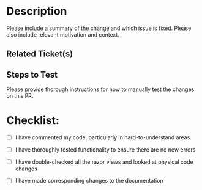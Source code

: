 # Description

Please include a summary of the change and which issue is fixed. Please also include relevant motivation and context.


## Related Ticket(s)


## Steps to Test
Please provide thorough instructions for how to manually test the changes on this PR.


# Checklist:
- [ ] I have commented my code, particularly in hard-to-understand areas
- [ ] I have thoroughly tested functionality to ensure there are no new errors
- [ ] I have double-checked all the razor views and looked at physical code changes
- [ ] I have made corresponding changes to the documentation

